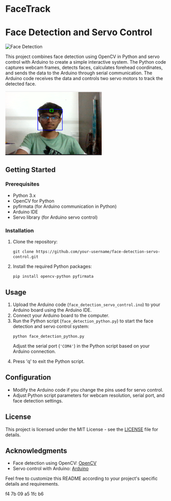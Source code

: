 # FaceTrack
<!DOCTYPE html>
<html lang="en">

<head>
    <meta charset="UTF-8">
    <meta name="viewport" content="width=device-width, initial-scale=1.0">
    <title>Face Detection and Servo Control</title>
</head>

<body>
    <h1>Face Detection and Servo Control</h1>
        <img src=Images/ezgif-5-33003841ff.gif" alt="Face Detection" width="300" height="200">
    <p>This project combines face detection using OpenCV in Python and servo control with Arduino to create a simple
        interactive system. The Python code captures webcam frames, detects faces, calculates forehead coordinates, and
        sends the data to the Arduino through serial communication. The Arduino code receives the data and controls two
        servo motors to track the detected face.</p>
         <img src=Images/image_2023-11-30_231031386.png" alt="Face Detection" width="300" height="200">
    <h2>Getting Started</h2>
    <h3>Prerequisites</h3>
    <ul>
        <li>Python 3.x</li>
        <li>OpenCV for Python</li>
        <li>pyfirmata (for Arduino communication in Python)</li>
        <li>Arduino IDE</li>
        <li>Servo library (for Arduino servo control)</li>
    </ul>
    <h3>Installation</h3>
    <ol>
        <li>Clone the repository:</li>
        <pre><code>git clone https://github.com/your-username/face-detection-servo-control.git</code></pre>
        <li>Install the required Python packages:</li>
        <pre><code>pip install opencv-python pyfirmata</code></pre>
    </ol>
    <h2>Usage</h2>
    <ol>
        <li>Upload the Arduino code (<code>face_detection_servo_control.ino</code>) to your Arduino board using the
            Arduino IDE.</li>
        <li>Connect your Arduino board to the computer.</li>
        <li>Run the Python script (<code>face_detection_python.py</code>) to start the face detection and servo
            control system:</li>
        <pre><code>python face_detection_python.py</code></pre>
        <p>Adjust the serial port (<code>'COM4'</code>) in the Python script based on your Arduino connection.</p>
        <li>Press 'q' to exit the Python script.</li>
    </ol>
    <h2>Configuration</h2>
    <ul>
        <li>Modify the Arduino code if you change the pins used for servo control.</li>
        <li>Adjust Python script parameters for webcam resolution, serial port, and face detection settings.</li>
    </ul>
    <h2>License</h2>
    <p>This project is licensed under the MIT License - see the <a href="LICENSE">LICENSE</a> file for details.</p>
    <h2>Acknowledgments</h2>
    <ul>
        <li>Face detection using OpenCV: <a href="https://opencv.org/">OpenCV</a></li>
        <li>Servo control with Arduino: <a href="https://www.arduino.cc/">Arduino</a></li>
    </ul>
    <p>Feel free to customize this README according to your project's specific details and requirements.</p>

</body>

</html>


f4 7b 09 a5 1fc b6

